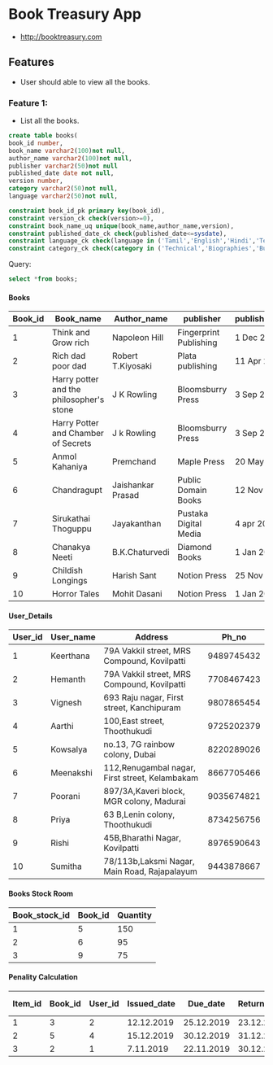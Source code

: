# Book Treasury App
* http://booktreasury.com

## Features
* User should able to view all the books.

### Feature 1:
* List all the books.

```sql
create table books(
book_id number,
book_name varchar2(100)not null,
author_name varchar2(100)not null,
publisher varchar2(50)not null
published_date date not null,
version number,
category varchar2(50)not null,
language varchar2(50)not null,

constraint book_id_pk primary key(book_id),
constraint version_ck check(version>=0),
constraint book_name_uq unique(book_name,author_name,version),
constraint published_date_ck check(published_date<=sysdate),
constraint language_ck check(language in ('Tamil','English','Hindi','Telugu','Malayalam')),
constraint category_ck check(category in ('Technical','Biographies','Business','Kids','Comics','Crafts')));
```

Query:
```sql
select *from books;
```
#### Books

| Book_id | Book_name                                | Author_name       | publisher              | published_date | version | category | Language |
|---------|------------------------------------------|-------------------|------------------------|----------------|---------|----------|----------|
| 1       | Think and Grow rich                      | Napoleon Hill     | Fingerprint Publishing | 1 Dec 2014     |         | Business | English  |
| 2       | Rich dad poor dad                        | Robert T.Kiyosaki | Plata publishing       | 11 Apr 2017    |         | Business | English  |
| 3       | Harry potter and the philosopher's stone | J K Rowling       | Bloomsburry Press      | 3 Sep 2014     | 1       | Novel    | English  |
| 4       | Harry Potter and Chamber of Secrets      | J k Rowling       | Bloomsburry Press      | 3 Sep 2014     | 2       | Novel    | English  |
| 5       | Anmol Kahaniya                           | Premchand         | Maple Press            | 20 May 2015    |         | Novel    | Hindi    |
| 6       | Chandragupt                              | Jaishankar Prasad | Public Domain Books    | 12 Nov 2012    |         | Novel    | Hindi    |
| 7       | Sirukathai Thoguppu                      | Jayakanthan       | Pustaka Digital Media  | 4 apr 2013     | 1       | Story    | Tamil    |
| 8       | Chanakya Neeti                           | B.K.Chaturvedi    | Diamond Books          | 1 Jan 2012     |         | Story    | Tamil    |
| 9       | Childish Longings                        | Harish Sant       | Notion Press           | 25 Nov 2019    |         | Horror   | English  |
| 10      | Horror Tales                             | Mohit Dasani      | Notion Press           | 1 Jan 2019     |         | Horror   | Hindi    |


#### User_Details

| User_id | User_name | Address                                        | Ph_no      |
|---------|-----------|------------------------------------------------|------------|
| 1       | Keerthana | 79A Vakkil street, MRS Compound, Kovilpatti    | 9489745432 |
| 2       | Hemanth   | 79A Vakkil street, MRS Compound, Kovilpatti    | 7708467423 |
| 3       | Vignesh   | 693 Raju nagar, First street, Kanchipuram      | 9807865454 |
| 4       | Aarthi    | 100,East street, Thoothukudi                   | 9725202379 |
| 5       | Kowsalya  | no.13, 7G rainbow colony, Dubai                | 8220289026 |
| 6       | Meenakshi | 112,Renugambal nagar, First street, Kelambakam | 8667705466 |
| 7       | Poorani   | 897/3A,Kaveri block, MGR colony, Madurai       | 9035674821 |
| 8       | Priya     | 63 B,Lenin colony, Thoothukudi                 | 8734256756 |
| 9       | Rishi     | 45B,Bharathi Nagar, Kovilpatti                 | 8976590643 |
| 10      | Sumitha   | 78/113b,Laksmi Nagar, Main Road, Rajapalayum   | 9443878667 |


#### Books Stock Room

| Book_stock_id | Book_id | Quantity |
|---------------|---------|----------|
| 1             | 5       | 150      |
| 2             | 6       | 95       |
| 3             | 9       | 75       |


#### Penality Calculation

| Item_id | Book_id | User_id | Issued_date | Due_date   | Returned_date | Fine _amount | Status |
|---------|---------|---------|-------------|------------|---------------|--------------|--------|
| 1       | 3       | 2       | 12.12.2019  | 25.12.2019 | 23.12.2019    | 0            |Returned|
| 2       | 5       | 4       | 15.12.2019  | 30.12.2019 | 31.12.2019    | 1            |Returned|
| 3       | 2       | 1       | 7.11.2019   | 22.11.2019 | 30.12.2019    | 8            |Returned|



